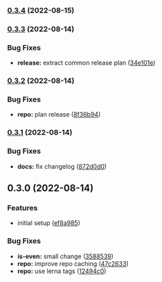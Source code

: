 

### [0.3.4](https://github.com/tuan231195/monorepo-template/compare/odd-server@0.3.3...odd-server@0.3.4) (2022-08-15)

### [0.3.3](https://github.com/tuan231195/monorepo-template/compare/odd-server@0.3.2...odd-server@0.3.3) (2022-08-14)


### Bug Fixes

* **release:** extract common release plan ([34e101e](https://github.com/tuan231195/monorepo-template/commit/34e101e6c3fee78679a727c1dfafcb69774769ac))

### [0.3.2](https://github.com/tuan231195/monorepo-template/compare/odd-server@0.3.1...odd-server@0.3.2) (2022-08-14)


### Bug Fixes

* **repo:** plan release ([8f36b94](https://github.com/tuan231195/monorepo-template/commit/8f36b9451c047e0770e68013ee054921608b78df))

### [0.3.1](https://github.com/tuan231195/monorepo-template/compare/odd-server@0.3.0...odd-server@0.3.1) (2022-08-14)


### Bug Fixes

* **docs:** fix changelog ([872d0d0](https://github.com/tuan231195/monorepo-template/commit/872d0d01e09a63391db09046dcdd323163d00e3e))

## 0.3.0 (2022-08-14)


### Features

* initial setup ([ef8a985](https://github.com/tuan231195/monorepo-template/commit/ef8a98584c0b3ee00e3a8d07bf441382374ba38c))


### Bug Fixes

* **is-even:** small change ([3588539](https://github.com/tuan231195/monorepo-template/commit/3588539641ede3660a22fd535f26e17f0e70df6c))
* **repo:** improve repo caching ([47c2633](https://github.com/tuan231195/monorepo-template/commit/47c26337a3d262312b311a3052043c75f7e88d6b))
* **repo:** use lerna tags ([12494c0](https://github.com/tuan231195/monorepo-template/commit/12494c0cfb6057b97d23f66bd247a292385a49ca))